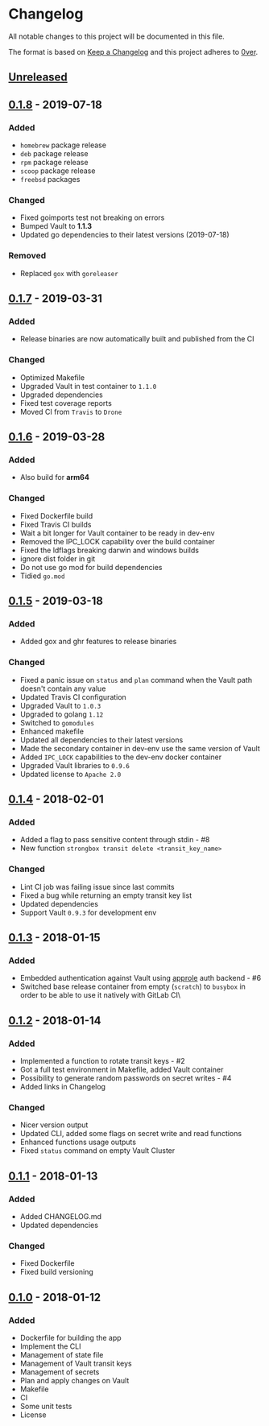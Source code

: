 # Changelog

All notable changes to this project will be documented in this file.

The format is based on [Keep a Changelog](http://keepachangelog.com/en/1.0.0/)
and this project adheres to  [0ver](https://0ver.org).

## [Unreleased]

## [0.1.8] - 2019-07-18

### Added

- `homebrew` package release
- `deb` package release
- `rpm` package release
- `scoop` package release
- `freebsd` packages

### Changed

- Fixed goimports test not breaking on errors
- Bumped Vault to **1.1.3**
- Updated go dependencies to their latest versions (2019-07-18)

### Removed

- Replaced `gox` with `goreleaser`

## [0.1.7] - 2019-03-31

### Added

- Release binaries are now automatically built and published from the CI

### Changed

- Optimized Makefile
- Upgraded Vault in test container to `1.1.0`
- Upgraded dependencies
- Fixed test coverage reports
- Moved CI from `Travis` to `Drone`

## [0.1.6] - 2019-03-28

### Added

- Also build for **arm64**

### Changed

- Fixed Dockerfile build
- Fixed Travis CI builds
- Wait a bit longer for Vault container to be ready in dev-env
- Removed the IPC_LOCK capability over the build container
- Fixed the ldflags breaking darwin and windows builds
- ignore dist folder in git
- Do not use go mod for build dependencies
- Tidied `go.mod`

## [0.1.5] - 2019-03-18

### Added

- Added gox and ghr features to release binaries

### Changed

- Fixed a panic issue on `status` and `plan` command when the Vault path doesn't contain any value
- Updated Travis CI configuration
- Upgraded Vault to `1.0.3`
- Upgraded to golang `1.12`
- Switched to `gomodules`
- Enhanced makefile
- Updated all dependencies to their latest versions
- Made the secondary container in dev-env use the same version of Vault
- Added `IPC_LOCK` capabilities to the dev-env docker container
- Upgraded Vault libraries to `0.9.6`
- Updated license to `Apache 2.0`

## [0.1.4] - 2018-02-01

### Added

- Added a flag to pass sensitive content through stdin - #8
- New function `strongbox transit delete <transit_key_name>`

### Changed

- Lint CI job was failing issue since last commits
- Fixed a bug while returning an empty transit key list
- Updated dependencies
- Support Vault `0.9.3` for development env

## [0.1.3] - 2018-01-15

### Added

- Embedded authentication against Vault using [approle](https://www.vaultproject.io/docs/auth/approle.html) auth backend - #6
- Switched base release container from empty (`scratch`) to `busybox` in order to be able to use it natively with GitLab CI\

## [0.1.2] - 2018-01-14

### Added

- Implemented a function to rotate transit keys - #2
- Got a full test environment in Makefile, added Vault container
- Possibility to generate random passwords on secret writes - #4
- Added links in Changelog

### Changed

- Nicer version output
- Updated CLI, added some flags on secret write and read functions
- Enhanced functions usage outputs
- Fixed `status` command on empty Vault Cluster

## [0.1.1] - 2018-01-13

### Added

- Added CHANGELOG.md
- Updated dependencies

### Changed

- Fixed Dockerfile
- Fixed build versioning

## [0.1.0] - 2018-01-12

### Added

- Dockerfile for building the app
- Implement the CLI
- Management of state file
- Management of Vault transit keys
- Management of secrets
- Plan and apply changes on Vault
- Makefile
- CI
- Some unit tests
- License

[Unreleased]: https://github.com/mvisonneau/strongbox/compare/0.1.8...HEAD
[0.1.8]: https://github.com/mvisonneau/strongbox/compare/0.1.7...0.1.8
[0.1.7]: https://github.com/mvisonneau/strongbox/compare/0.1.6...0.1.7
[0.1.6]: https://github.com/mvisonneau/strongbox/compare/0.1.5...0.1.6
[0.1.5]: https://github.com/mvisonneau/strongbox/compare/0.1.4...0.1.5
[0.1.4]: https://github.com/mvisonneau/strongbox/compare/0.1.3...0.1.4
[0.1.3]: https://github.com/mvisonneau/strongbox/compare/0.1.2...0.1.3
[0.1.2]: https://github.com/mvisonneau/strongbox/compare/0.1.1...0.1.2
[0.1.1]: https://github.com/mvisonneau/strongbox/compare/0.1.0...0.1.1
[0.1.0]: https://github.com/mvisonneau/strongbox/tree/0.1.0
